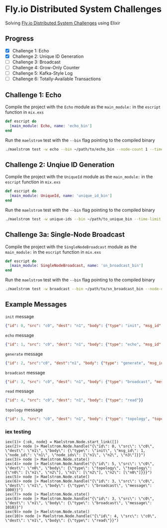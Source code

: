 # Fly.io Distributed System Challenges

Solving [Fly.io Distributed System Challenges](https://fly.io/dist-sys/) using Elixir

## Progress

- [X] Challenge 1: Echo
- [X] Challenge 2: Unique ID Generation
- [ ] Challenge 3: Broadcast
- [ ] Challenge 4: Grow-Only Counter
- [ ] Challenge 5: Kafka-Style Log
- [ ] Challenge 6: Totally-Available Transactions

## Challenge 1: Echo

Compile the project with the `Echo` module as the `main_module:` in the `escript` function in `mix.exs`

```elixir
def escript do
  [main_module: Echo, name: 'echo_bin']
end
```

Run the `maelstrom` test with the `--bin` flag pointing to the compiled binary

```bash
./maelstrom test -w echo --bin ~/path/to/echo_bin --node-count 1 --time-limit 10
```

## Challenge 2: Unqiue ID Generation

Compile the project with the `UniqueId` module as the `main_module:` in the `escript` function in `mix.exs`

```elixir
def escript do
  [main_module: UniqueId, name: 'unique_id_bin']
end
```

Run the `maelstrom` test with the `--bin` flag pointing to the compiled binary

```bash
./maelstrom test -w unique-ids --bin ~/path/to_unique_bin --time-limit 30 --rate 1000 --node-count 3 --availability total --nemesis partition
```

## Challenge 3a: Single-Node Broadcast

Compile the project with the `SingleNodeBroadcast` module as the `main_module:` in the `escript` function in `mix.exs`

```elixir
def escript do
  [main_module: SingleNodeBroadcast, name: 'sn_broadcast_bin']
end
```

Run the `maelstrom` test with the `--bin` flag pointing to the compiled binary

```bash
./maelstrom test -w broadcast --bin ~/path/to/sn_broadcast_bin --node-count 1 --time-limit 20 --rate 10
```

## Example Messages

`init` message

```json
{"id": 0, "src": "c0", "dest": "n1", "body": {"type": "init", "msg_id": 1, "node_id": "n1", "node_ids": ["n1", "n2", "n3"]}}
```

`echo` message

```json
{"id": 1, "src": "c0", "dest": "n1", "body": {"type": "echo", "msg_id": 1, "echo": "Please echo 42"}}
```

`generate` message

```json
{"id": 2, "src":"c0", "dest":"n1", "body": {"type": "generate", "msg_id": 2}}
```

`broadcast` message

```json
{"id": 3, "src": "c0", "dest": "n1", "body": {"type": "broadcast", "message": 1000}}
```

`read` message

```json
{"id": 4, "src": "c0", "dest": "n1", "body": {"type": "read"}}
```

`topology` message

```json
{"id": 5, "src": "c0", "dest": "n1", "body": {"type": "topology", "topology": {"n1": ["n2", "n3"], "n2": ["n1"], "n3": ["n1"]}}}
```

### iex testing

```
iex(1)> {:ok, node} = Maelstrom.Node.start_link([])
iex(2)> node |> Maelstrom.Node.handle("{\"id\": 0, \"src\": \"c0\", \"dest\": \"n1\", \"body\": {\"type\": \"init\", \"msg_id\": 1, \"node_id\": \"n1\", \"node_ids\": [\"n1\", \"n2\", \"n3\"]}}")
iex(3)> node |> Maelstrom.Node.state()
iex(4)> node |> Maelstrom.Node.handle("{\"id\": 5, \"src\": \"c0\", \"dest\": \"n0\", \"body\": {\"type\": \"topology\", \"topology\": {\"n0\": [\"n1\", \"n2\"], \"n1\": [\"n2\"], \"n2\": [\"n0\"]}}}")
iex(5)> node |> Maelstrom.Node.state()
iex(6)> node |> Maelstrom.Node.handle("{\"id\": 3, \"src\": \"c0\", \"dest\": \"n1\", \"body\": {\"type\": \"broadcast\", \"message\": 1000}}")
iex(7)> node |> Maelstrom.Node.state()
iex(8)> node |> Maelstrom.Node.handle("{\"id\": 3, \"src\": \"c0\", \"dest\": \"n1\", \"body\": {\"type\": \"broadcast\", \"message\": 1010}}")
iex(9)> node |> Maelstrom.Node.state()
iex(10)> node |> Maelstrom.Node.handle("{\"id\": 4, \"src\": \"c0\", \"dest\": \"n1\", \"body\": {\"type\": \"read\"}}")
```


